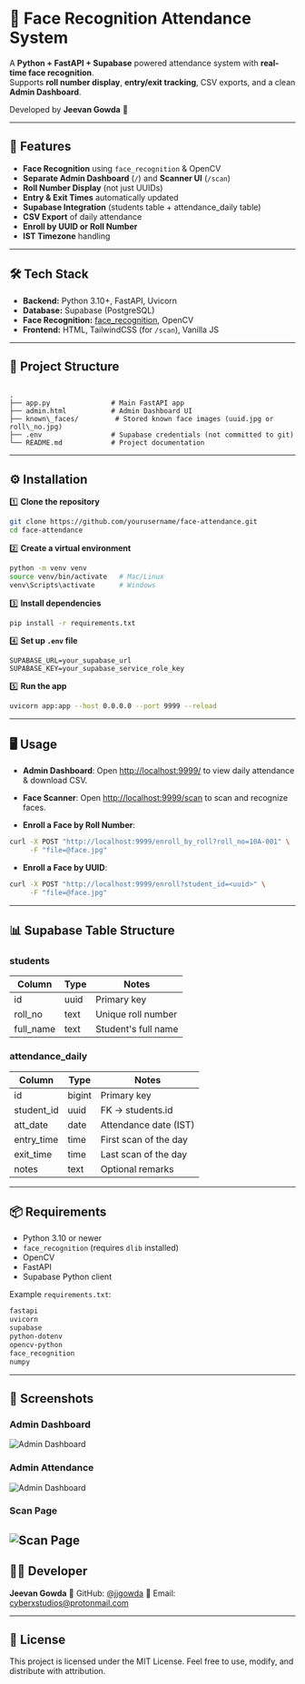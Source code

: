
# 🎯 Face Recognition Attendance System

A **Python + FastAPI + Supabase** powered attendance system with **real-time face recognition**.  
Supports **roll number display**, **entry/exit tracking**, CSV exports, and a clean **Admin Dashboard**.

Developed by **Jeevan Gowda** 🚀

---

## 📸 Features

- **Face Recognition** using `face_recognition` & OpenCV
- **Separate Admin Dashboard** (`/`) and **Scanner UI** (`/scan`)
- **Roll Number Display** (not just UUIDs)
- **Entry & Exit Times** automatically updated
- **Supabase Integration** (students table + attendance_daily table)
- **CSV Export** of daily attendance
- **Enroll by UUID or Roll Number**
- **IST Timezone** handling

---

## 🛠️ Tech Stack

- **Backend:** Python 3.10+, FastAPI, Uvicorn
- **Database:** Supabase (PostgreSQL)
- **Face Recognition:** [face_recognition](https://github.com/ageitgey/face_recognition), OpenCV
- **Frontend:** HTML, TailwindCSS (for `/scan`), Vanilla JS

---

## 📂 Project Structure

```

.
├── app.py               # Main FastAPI app
├── admin.html           # Admin Dashboard UI
├── known\_faces/         # Stored known face images (uuid.jpg or roll\_no.jpg)
├── .env                 # Supabase credentials (not committed to git)
└── README.md            # Project documentation

````

---

## ⚙️ Installation

1️⃣ **Clone the repository**
```bash
git clone https://github.com/yourusername/face-attendance.git
cd face-attendance
````

2️⃣ **Create a virtual environment**

```bash
python -m venv venv
source venv/bin/activate   # Mac/Linux
venv\Scripts\activate      # Windows
```

3️⃣ **Install dependencies**

```bash
pip install -r requirements.txt
```

4️⃣ **Set up `.env` file**

```env
SUPABASE_URL=your_supabase_url
SUPABASE_KEY=your_supabase_service_role_key
```

5️⃣ **Run the app**

```bash
uvicorn app:app --host 0.0.0.0 --port 9999 --reload
```

---

## 🖥️ Usage

* **Admin Dashboard**:
  Open [http://localhost:9999/](http://localhost:9999/) to view daily attendance & download CSV.

* **Face Scanner**:
  Open [http://localhost:9999/scan](http://localhost:9999/scan) to scan and recognize faces.

* **Enroll a Face by Roll Number**:

```bash
curl -X POST "http://localhost:9999/enroll_by_roll?roll_no=10A-001" \
     -F "file=@face.jpg"
```

* **Enroll a Face by UUID**:

```bash
curl -X POST "http://localhost:9999/enroll?student_id=<uuid>" \
     -F "file=@face.jpg"
```

---

## 📊 Supabase Table Structure

### students

| Column     | Type | Notes               |
| ---------- | ---- | ------------------- |
| id         | uuid | Primary key         |
| roll\_no   | text | Unique roll number  |
| full\_name | text | Student's full name |

### attendance\_daily

| Column      | Type   | Notes                 |
| ----------- | ------ | --------------------- |
| id          | bigint | Primary key           |
| student\_id | uuid   | FK → students.id      |
| att\_date   | date   | Attendance date (IST) |
| entry\_time | time   | First scan of the day |
| exit\_time  | time   | Last scan of the day  |
| notes       | text   | Optional remarks      |

---

## 📦 Requirements

* Python 3.10 or newer
* `face_recognition` (requires `dlib` installed)
* OpenCV
* FastAPI
* Supabase Python client

Example `requirements.txt`:

```txt
fastapi
uvicorn
supabase
python-dotenv
opencv-python
face_recognition
numpy
```

---
## 📸 Screenshots

### Admin Dashboard
![Admin Dashboard](/admin.png)

### Admin Attendance
![Admin Dashboard](/admin2.png)

### Scan Page
![Scan Page](/scan.png)
---

## 👨‍💻 Developer

**Jeevan Gowda**
💼 GitHub: [@jjgowda](https://github.com//jjgowda)
📧 Email: [cyberxstudios@protonmail.com](mailto:cyberxstudios@protonmail.com)

---

## 📜 License

This project is licensed under the MIT License.
Feel free to use, modify, and distribute with attribution.



